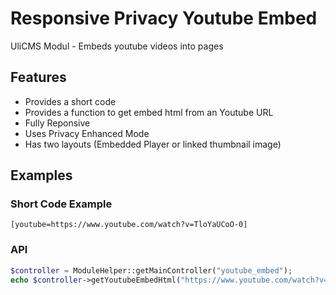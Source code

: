 # Responsive Privacy Youtube Embed

UliCMS Modul - Embeds youtube videos into pages

## Features

* Provides a short code
* Provides a function to get embed html from an Youtube URL
* Fully Reponsive
* Uses Privacy Enhanced Mode
* Has two layouts (Embedded Player or linked thumbnail image)

## Examples

### Short Code Example

```
[youtube=https://www.youtube.com/watch?v=TloYaUCoO-0]
```

### API

```php
$controller = ModuleHelper::getMainController("youtube_embed");
echo $controller->getYoutubeEmbedHtml("https://www.youtube.com/watch?v=TloYaUCoO-0");
```